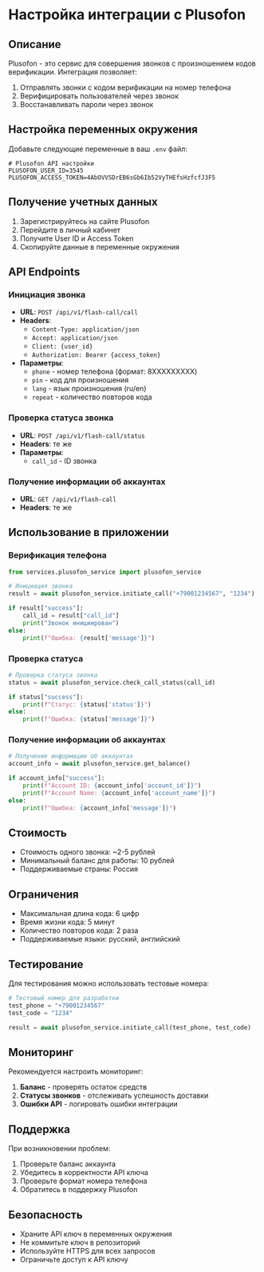 # Настройка интеграции с Plusofon

## Описание

Plusofon - это сервис для совершения звонков с произношением кодов верификации. Интеграция позволяет:

1. Отправлять звонки с кодом верификации на номер телефона
2. Верифицировать пользователей через звонок
3. Восстанавливать пароли через звонок

## Настройка переменных окружения

Добавьте следующие переменные в ваш `.env` файл:

```env
# Plusofon API настройки
PLUSOFON_USER_ID=3545
PLUSOFON_ACCESS_TOKEN=4AbOVVSDrEB6sGb6Ib52VyTHEfsHzfcfJ3F5
```

## Получение учетных данных

1. Зарегистрируйтесь на сайте Plusofon
2. Перейдите в личный кабинет
3. Получите User ID и Access Token
4. Скопируйте данные в переменные окружения

## API Endpoints

### Инициация звонка
- **URL**: `POST /api/v1/flash-call/call`
- **Headers**:
  - `Content-Type: application/json`
  - `Accept: application/json`
  - `Client: {user_id}`
  - `Authorization: Bearer {access_token}`
- **Параметры**:
  - `phone` - номер телефона (формат: 8XXXXXXXXX)
  - `pin` - код для произношения
  - `lang` - язык произношения (ru/en)
  - `repeat` - количество повторов кода

### Проверка статуса звонка
- **URL**: `POST /api/v1/flash-call/status`
- **Headers**: те же
- **Параметры**:
  - `call_id` - ID звонка

### Получение информации об аккаунтах
- **URL**: `GET /api/v1/flash-call`
- **Headers**: те же

## Использование в приложении

### Верификация телефона

```python
from services.plusofon_service import plusofon_service

# Инициация звонка
result = await plusofon_service.initiate_call("+79001234567", "1234")

if result["success"]:
    call_id = result["call_id"]
    print("Звонок инициирован")
else:
    print(f"Ошибка: {result['message']}")
```

### Проверка статуса

```python
# Проверка статуса звонка
status = await plusofon_service.check_call_status(call_id)

if status["success"]:
    print(f"Статус: {status['status']}")
else:
    print(f"Ошибка: {status['message']}")
```

### Получение информации об аккаунтах

```python
# Получение информации об аккаунтах
account_info = await plusofon_service.get_balance()

if account_info["success"]:
    print(f"Account ID: {account_info['account_id']}")
    print(f"Account Name: {account_info['account_name']}")
else:
    print(f"Ошибка: {account_info['message']}")
```

## Стоимость

- Стоимость одного звонка: ~2-5 рублей
- Минимальный баланс для работы: 10 рублей
- Поддерживаемые страны: Россия

## Ограничения

- Максимальная длина кода: 6 цифр
- Время жизни кода: 5 минут
- Количество повторов кода: 2 раза
- Поддерживаемые языки: русский, английский

## Тестирование

Для тестирования можно использовать тестовые номера:

```python
# Тестовый номер для разработки
test_phone = "+79001234567"
test_code = "1234"

result = await plusofon_service.initiate_call(test_phone, test_code)
```

## Мониторинг

Рекомендуется настроить мониторинг:

1. **Баланс** - проверять остаток средств
2. **Статусы звонков** - отслеживать успешность доставки
3. **Ошибки API** - логировать ошибки интеграции

## Поддержка

При возникновении проблем:

1. Проверьте баланс аккаунта
2. Убедитесь в корректности API ключа
3. Проверьте формат номера телефона
4. Обратитесь в поддержку Plusofon

## Безопасность

- Храните API ключ в переменных окружения
- Не коммитьте ключ в репозиторий
- Используйте HTTPS для всех запросов
- Ограничьте доступ к API ключу 